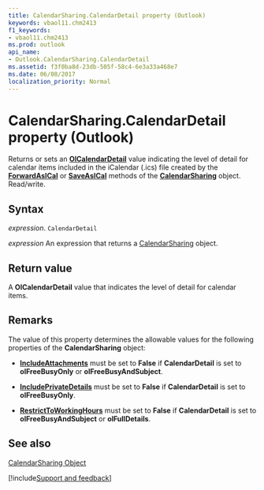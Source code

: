 ```yaml
---
title: CalendarSharing.CalendarDetail property (Outlook)
keywords: vbaol11.chm2413
f1_keywords:
- vbaol11.chm2413
ms.prod: outlook
api_name:
- Outlook.CalendarSharing.CalendarDetail
ms.assetid: f3f0ba8d-23db-505f-58c4-6e3a33a468e7
ms.date: 06/08/2017
localization_priority: Normal
---
```



# CalendarSharing.CalendarDetail property (Outlook)

Returns or sets an **[OlCalendarDetail](Outlook.OlCalendarDetail.md)** value indicating the level of detail for calendar items included in the iCalendar (.ics) file created by the **[ForwardAsICal](Outlook.CalendarSharing.ForwardAsICal.md)** or **[SaveAsICal](Outlook.CalendarSharing.SaveAsICal.md)** methods of the **[CalendarSharing](Outlook.CalendarSharing.md)** object. Read/write.


## Syntax

_expression_. `CalendarDetail`

 _expression_ An expression that returns a [CalendarSharing](Outlook.CalendarSharing.md) object.


## Return value

A **OlCalendarDetail** value that indicates the level of detail for calendar items.


## Remarks

The value of this property determines the allowable values for the following properties of the  **CalendarSharing** object:


- **[IncludeAttachments](Outlook.CalendarSharing.IncludeAttachments.md)** must be set to **False** if **CalendarDetail** is set to **olFreeBusyOnly** or **olFreeBusyAndSubject**.
    
- **[IncludePrivateDetails](Outlook.CalendarSharing.IncludePrivateDetails.md)** must be set to **False** if **CalendarDetail** is set to **olFreeBusyOnly**.
    
- **[RestrictToWorkingHours](Outlook.CalendarSharing.RestrictToWorkingHours.md)** must be set to **False** if **CalendarDetail** is set to **olFreeBusyAndSubject** or **olFullDetails**.
    

## See also


[CalendarSharing Object](Outlook.CalendarSharing.md)

[!include[Support and feedback](~/includes/feedback-boilerplate.md)]